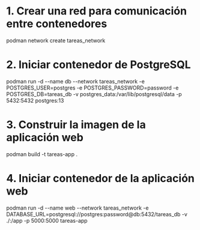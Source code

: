 # 1. Crear una red para comunicación entre contenedores
podman network create tareas_network

# 2. Iniciar contenedor de PostgreSQL
podman run -d --name db --network tareas_network -e POSTGRES_USER=postgres -e POSTGRES_PASSWORD=password -e POSTGRES_DB=tareas_db -v postgres_data:/var/lib/postgresql/data -p 5432:5432 postgres:13

# 3. Construir la imagen de la aplicación web
podman build -t tareas-app .

# 4. Iniciar contenedor de la aplicación web
podman run -d --name web --network tareas_network -e DATABASE_URL=postgresql://postgres:password@db:5432/tareas_db -v ./:/app -p 5000:5000 tareas-app